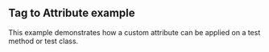 ## Tag to Attribute example

This example demonstrates how a custom attribute can be applied on a test method or test class.
